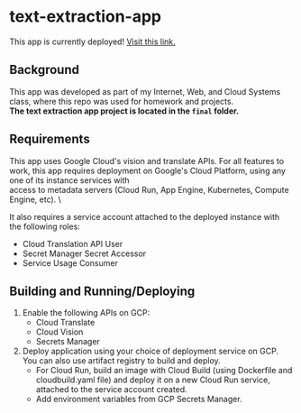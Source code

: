# text-extraction-app

This app is currently deployed! [Visit this link.](https://text-extraction-app-rey5mds53q-uw.a.run.app/)

## Background
This app was developed as part of my Internet, Web, and Cloud Systems class, where this repo was used for homework and projects. \
**The text extraction app project is located in the `final` folder.**


## Requirements

This app uses Google Cloud's vision and translate APIs.
For all features to work, this app requires deployment on Google's Cloud Platform, using any one of its instance services with \
access to metadata servers (Cloud Run, App Engine, Kubernetes, Compute Engine, etc). \

It also requires a service account attached to the deployed instance with the following roles:
* Cloud Translation API User
* Secret Manager Secret Accessor
* Service Usage Consumer

## Building and Running/Deploying

1. Enable the following APIs on GCP: 
    * Cloud Translate
    * Cloud Vision
    * Secrets Manager
2. Deploy application using your choice of deployment service on GCP. You can also use artifact registry to build and deploy.
    * For Cloud Run, build an image with Cloud Build (using Dockerfile and cloudbuild.yaml file) and deploy it on a new Cloud Run service, attached to the service account created.
    * Add environment variables from GCP Secrets Manager.
